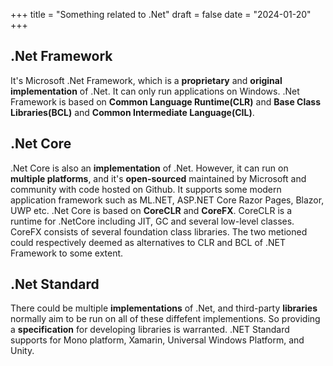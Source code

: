 +++
title = "Something related to .Net"
draft = false
date = "2024-01-20"
+++

## .Net Framework
It's Microsoft .Net Framework, which is a **proprietary** and **original implementation** of .Net. It can only run applications on Windows. .Net Framework is based on **Common Language Runtime(CLR)**  and **Base Class Libraries(BCL)** and **Common Intermediate Language(CIL)**.

## .Net Core 
.Net Core is also an **implementation** of .Net. However, it can run on **multiple platforms**, and it's **open-sourced** maintained by Microsoft and community with code hosted on Github. It supports some modern application framework such as ML.NET, ASP.NET Core Razor Pages, Blazor, UWP etc. .Net Core is based on **CoreCLR** and **CoreFX**. CoreCLR is a runtime for .NetCore including JIT, GC and several low-level classes. CoreFX consists of several foundation class libraries. The two metioned could respectively deemed as alternatives to CLR and BCL of .NET Framework to some extent. 

## .Net Standard 
There could be multiple **implementations** of .Net, and third-party **libraries** normally aim to be run on all of these diffefent implementions. So providing a **specification** for developing libraries is warranted. .NET Standard supports for Mono platform, Xamarin, Universal Windows Platform, and Unity.

